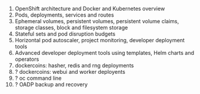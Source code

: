 1. OpenShift architecture and Docker and Kubernetes overview
2. Pods, deployments, services and routes
3. Ephemeral volumes, persistent volumes, persistent volume claims, storage classes, block and filesystem storage
4. Stateful sets and pod disruption budgets
5. Horizontal pod autoscaler, project monitoring, developer deployment tools
6. Advanced developer deployment tools using templates, Helm charts and operators
7. dockercoins: hasher, redis and rng deployments
8. ? dockercoins: webui and worker deployents
9. ? oc command line
10. ? OADP backup and recovery
